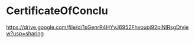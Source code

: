 # CertificateOfConclu
https://drive.google.com/file/d/1sGenrR4HYvJ6952Fhvoupj92piNlRsgD/view?usp=sharing
